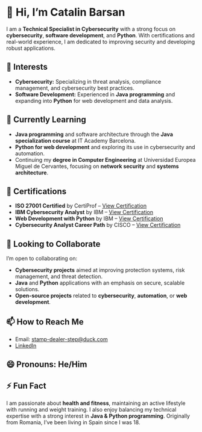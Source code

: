 # 👋 Hi, I’m Catalin Barsan

I am a **Technical Specialist in Cybersecurity** with a strong focus on **cybersecurity**, **software development**, and **Python**. With certifications and real-world experience, I am dedicated to improving security and developing robust applications.

## 👀 Interests
- **Cybersecurity:** Specializing in threat analysis, compliance management, and cybersecurity best practices.
- **Software Development:** Experienced in **Java programming** and expanding into **Python** for web development and data analysis.

## 🌱 Currently Learning
- **Java programming** and software architecture through the **Java specialization course** at IT Academy Barcelona.
- **Python for web development** and exploring its use in cybersecurity and automation.
- Continuing my **degree in Computer Engineering** at Universidad Europea Miguel de Cervantes, focusing on **network security** and **systems architecture**.

## 💼 Certifications
- **ISO 27001 Certified** by CertiProf – [View Certification](https://www.credly.com/badges/c971b57d-7125-4e29-974d-bac910799a74/public_url)
- **IBM Cybersecurity Analyst** by IBM – [View Certification](https://www.credly.com/badges/d3d22256-9b4a-4268-828e-84ec5a05a4b8/public_url)
- **Web Development with Python** by IBM – [View Certification](https://www.credly.com/badges/611735b7-98f1-482c-ba49-a1e7591cd2f8/public_url)
- **Cybersecurity Analyst Career Path** by CISCO – [View Certification](https://www.credly.com/badges/08f2ac18-516f-4590-8fef-235d6ce9f67c/public_url)

## 💼 Looking to Collaborate
I’m open to collaborating on:
- **Cybersecurity projects** aimed at improving protection systems, risk management, and threat detection.
- **Java** and **Python** applications with an emphasis on secure, scalable solutions.
- **Open-source projects** related to **cybersecurity**, **automation**, or **web development**.

## 📫 How to Reach Me
- Email: stamp-dealer-step@duck.com
- [LinkedIn](https://www.linkedin.com/in/catalinbarsan)

## 😄 Pronouns: He/Him

## ⚡ Fun Fact
I am passionate about **health and fitness**, maintaining an active lifestyle with running and weight training. I also enjoy balancing my technical expertise with a strong interest in **Java & Python programming**. Originally from Romania, I’ve been living in Spain since I was 18.

<!---
CatalinBarsan/CatalinBarsan is a ✨ special ✨ repository because its `README.md` (this file) appears on your GitHub profile.
You can click the Preview link to take a look at your changes.
--->
